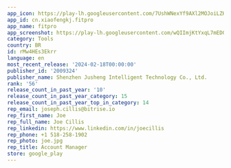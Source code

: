 ```yaml
---
app_icon: https://play-lh.googleusercontent.com/7UshWNexYf9AXl2MOJoiLZHhU9VvGRID6I_rPH7WoMKyv1tfNHpfPlVfrF_hZznbZg
app_id: cn.xiaofengkj.fitpro
app_name: fitpro
app_screenshot: https://play-lh.googleusercontent.com/wQIImjKtYxqL7mED0OPoDoxu8lg5VjHOsAv5le6N7GxqXLYivK-lbIJvejdfsRm5xps
category: Tools
country: BR
id: rMw4HEs3Ekrr
language: en
most_recent_release: '2024-02-18T00:00:00'
publisher_id: '2009324'
publisher_name: Shenzhen Jusheng Intelligent Technology Co., Ltd.
rank: '56'
release_count_in_past_year: '10'
release_count_in_past_year_category: 15
release_count_in_past_year_top_in_category: 14
rep_email: joseph.cillis@bitrise.io
rep_first_name: Joe
rep_full_name: Joe Cillis
rep_linkedin: https://www.linkedin.com/in/joecillis
rep_phone: +1 518-258-1902
rep_photo: joe.jpg
rep_title: Account Manager
store: google_play
---
```

